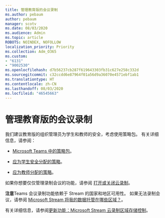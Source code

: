 ```yaml
---
title: 管理教育版的会议录制
ms.author: pebaum
author: pebaum
manager: scotv
ms.date: 08/03/2020
ms.audience: Admin
ms.topic: article
ROBOTS: NOINDEX, NOFOLLOW
localization_priority: Priority
ms.collection: Adm_O365
ms.custom:
- "6131"
- "9002530"
ms.openlocfilehash: d7b56237cb287f619643303fb31c627e258c332d
ms.sourcegitcommit: c32ccdd6e87964f01a56d9a36070e4571ebf1ab1
ms.translationtype: HT
ms.contentlocale: zh-CN
ms.lasthandoff: 08/03/2020
ms.locfileid: "46545663"
---
```

# <a name="manage-meeting-recordings-for-education"></a>管理教育版的会议录制

我们建议教育版的组织管理员为学生和教师的安全，考虑使用策略包。 有关详细信息，请参阅：

- [Microsoft Teams 中的策略包](https://docs.microsoft.com/microsoftteams/policy-packages-edu#policy-packages-in-microsoft-teams)。  
    
- [应为学生安全分配的策略](https://docs.microsoft.com/microsoftteams/policy-packages-edu#policies-that-should-be-assigned-for-student-safety)。

- [应为教师分配的策略](https://docs.microsoft.com/microsoftteams/policy-packages-edu#policies-that-should-be-assigned-for-educators)。

如果你想要仅仅管理录制会议的功能，请参阅 [打开或关闭云录制](https://docs.microsoft.com/microsoftteams/cloud-recording#turn-on-or-turn-off-cloud-recording)。  

**注意**Teams 会议录制功能依赖于 Stream 的国家和地区可用性。 如果无法录制会议，请参阅 [Microsoft Stream 将我的数据托管在哪些区域？](https://docs.microsoft.com/stream/faq#which-regions-does-microsoft-stream-host-my-data-in)。 

有关详细信息，请参阅[更新功能：Microsoft Stream 云录制区域存储控制](https://admin.microsoft.com/AdminPortal/Home#/MessageCenter?id=MC214327)。